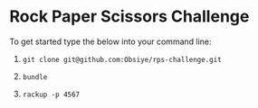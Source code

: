 # Rock Paper Scissors Challenge

To get started type the below into your command line:

1. ```git clone git@github.com:Obsiye/rps-challenge.git```

2. ```bundle```

3. ```rackup -p 4567```
